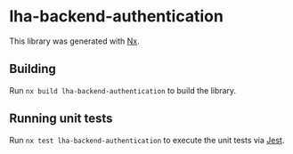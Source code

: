 # lha-backend-authentication

This library was generated with [Nx](https://nx.dev).

## Building

Run `nx build lha-backend-authentication` to build the library.

## Running unit tests

Run `nx test lha-backend-authentication` to execute the unit tests via [Jest](https://jestjs.io).
